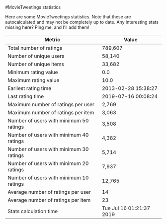 #MovieTweetings statistics

Here are some MovieTweetings statistics. Note that these are autocalculated and may not be completely up to date. Any interesting stats missing here? Ping me, and I'll add them!

Metric | Value
--- | ---
Total number of ratings                 | 789,607
Number of unique users                  | 58,140
Number of unique items                  | 33,682
Minimum rating value                    | 0.0
Maximum rating value                    | 10.0
Earliest rating time                    | 2013-02-28 15:38:27
Last rating time                        | 2019-07-16 00:08:24
Maximum number of ratings per user      | 2,769
Maximum number of ratings per item      | 3,063
Number of users with minimum 50 ratings | 3,508
Number of users with minimum 40 ratings | 4,382
Number of users with minimum 30 ratings | 5,714
Number of users with minimum 20 ratings | 7,937
Number of users with minimum 10 ratings | 12,765
Average number of ratings per user      | 14
Average number of ratings per item      | 23
Stats calculation time                  | Tue Jul 16 01:21:37 2019

